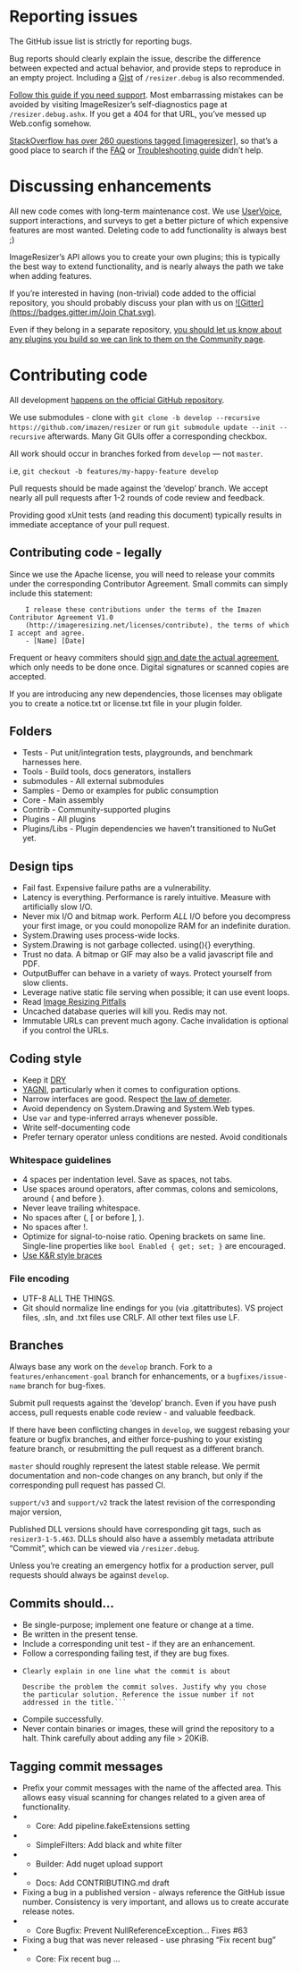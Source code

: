 
# Reporting issues

The GitHub issue list is strictly for reporting bugs. 

Bug reports should clearly explain the issue, describe the difference between expected and actual behavior, and provide steps to reproduce in an empty project. Including a [Gist](https://gist.github.com/) of `/resizer.debug` is also recommended.

[Follow this guide if you need support](http://imageresizing.net/support). Most embarrassing mistakes can be avoided by visiting ImageResizer’s self-diagnostics page at `/resizer.debug.ashx`. If you get a 404 for that URL, you’ve messed up Web.config somehow.

[StackOverflow has over 260 questions tagged [imageresizer]](http://stackoverflow.com/questions/tagged/imageresizer), so that’s a good place to search if the [FAQ](http://imageresizing.net/docs/faq) or [Troubleshooting guide](http://imageresizing.net/docs/troubleshoot) didn’t help.

# Discussing enhancements

All new code comes with long-term maintenance cost. We use [UserVoice](http://resizer.uservoice.com/forums/108373-image-resizer), support interactions, and surveys to get a better picture of which expensive features are most wanted. Deleting code to add functionality is always best ;)

ImageResizer’s API allows you to create your own plugins; this is typically the best way to extend functionality, and is nearly always the path we take when adding features.

If you’re interested in having (non-trivial) code added to the official repository, you should probably discuss your plan with us on [![Gitter](https://badges.gitter.im/Join Chat.svg)](https://gitter.im/imazen/resizer?utm_source=badge&utm_medium=badge&utm_campaign=pr-badge).

Even if they belong in a separate repository, [you should let us know about any plugins you build so we can link to them on the Community page](http://imageresizing.net/docs/community).

# Contributing code

All development [happens on the official GitHub repository](https://github.com/imazen/resizer).

We use submodules - clone with `git clone -b develop --recursive https://github.com/imazen/resizer` or run `git submodule update --init --recursive` afterwards. Many Git GUIs offer a corresponding checkbox.

All work should occur in branches forked from `develop` &mdash; not `master`.

i.e, `git checkout -b features/my-happy-feature develop`

Pull requests should be made against the ‘develop’ branch. We accept nearly all pull requests after 1-2 rounds of code review and feedback. 

Providing good xUnit tests (and reading this document) typically results in immediate acceptance of your pull request. 


## Contributing code - legally

Since we use the Apache license, you will need to release your commits under the corresponding Contributor Agreement. Small commits can simply include this statement: 

        I release these contributions under the terms of the Imazen Contributor Agreement V1.0 
        (http://imageresizing.net/licenses/contribute), the terms of which I accept and agree.
        - [Name] [Date]

Frequent or heavy commiters should [sign and date the actual agreement](http://imageresizing.net/licenses/contribute), which only needs to be done once. Digital signatures or scanned copies are accepted. 

If you are introducing any new dependencies, those licenses may obligate you to create a notice.txt or license.txt file in your plugin folder.


## Folders

* Tests - Put unit/integration tests, playgrounds, and benchmark harnesses here.
* Tools - Build tools, docs generators, installers
* submodules - All external submodules
* Samples - Demo or examples for public consumption
* Core - Main assembly
* Contrib - Community-supported plugins
* Plugins - All plugins
* Plugins/Libs - Plugin dependencies we haven’t transitioned to NuGet yet.


## Design tips  

* Fail fast. Expensive failure paths are a vulnerability.
* Latency is everything. Performance is rarely intuitive. Measure with artificially slow I/O.
* Never mix I/O and bitmap work. Perform *ALL* I/O before you decompress your first image, or you could monopolize RAM for an indefinite duration.
* System.Drawing uses process-wide locks. 
* System.Drawing is not garbage collected. using(){} everything.
* Trust no data. A bitmap or GIF may also be a valid javascript file and PDF. 
* OutputBuffer can behave in a variety of ways. Protect yourself from slow clients. 
* Leverage native static file serving when possible; it can use event loops.
* Read [Image Resizing Pitfalls](http://www.nathanaeljones.com/blog/2009/20-image-resizing-pitfalls)
* Uncached database queries will kill you. Redis may not. 
* Immutable URLs can prevent much agony. Cache invalidation is optional if you control the URLs. 

## Coding style

* Keep it [DRY](http://en.wikipedia.org/wiki/Don%27t_repeat_yourself)
* [YAGNI](http://en.wikipedia.org/wiki/You_aren%27t_gonna_need_it), particularly when it comes to configuration options.
* Narrow interfaces are good. Respect [the law of demeter](http://en.wikipedia.org/wiki/Law_of_Demeter). 
* Avoid dependency on System.Drawing and System.Web types. 
* Use `var` and type-inferred arrays whenever possible.
* Write self-documenting code
* Prefer ternary operator unless conditions are nested. Avoid conditionals


### Whitespace guidelines

* 4 spaces per indentation level. Save as spaces, not tabs.
* Use spaces around operators, after commas, colons and semicolons, around { and before }. 
* Never leave trailing whitespace. 
* No spaces after (, [ or before ], ).
* No spaces after !.
* Optimize for signal-to-noise ratio. Opening brackets on same line. Single-line properties like `bool Enabled { get; set; }` are encouraged.
* [Use K&R style braces](http://en.wikipedia.org/wiki/Indent_style#K.26R_style)

### File encoding

*  UTF-8 ALL THE THINGS.
*  Git should normalize line endings for you (via .gitattributes).  VS project files, .sln, and .txt files use CRLF.  All other text files use LF.

## Branches

Always base any work on the `develop` branch. Fork to a `features/enhancement-goal` branch for enhancements, or a `bugfixes/issue-name` branch for bug-fixes.

Submit pull requests against the ‘develop’ branch. Even if you have push access, pull requests enable code review - and valuable feedback. 

If there have been conflicting changes in `develop`, we suggest rebasing your feature or bugfix branches, and either force-pushing to your existing feature branch, or resubmitting the pull request as a different branch.

`master` should roughly represent the latest stable release. We permit documentation and non-code changes on any branch, but only if the corresponding pull request has passed CI. 

`support/v3` and `support/v2` track the latest revision of the corresponding major version, 

Published DLL versions should have corresponding git tags, such as `resizer3-1-5.463`. DLLs should also have a assembly metadata attribute “Commit”, which can be viewed via `/resizer.debug`.

Unless you’re creating an emergency hotfix for a production server, pull requests should always be against `develop`.

## Commits should...

* Be single-purpose; implement one feature or change at a time.
* Be written in the present tense.
* Include a corresponding unit test - if they are an enhancement.
* Follow a corresponding failing test, if they are bug fixes.
*   ```
    Clearly explain in one line what the commit is about

    Describe the problem the commit solves. Justify why you chose
    the particular solution. Reference the issue number if not
    addressed in the title.```
* Compile successfully.
* Never contain binaries or images, these will grind the repository to a halt. Think carefully about adding any file > 20KiB. 


## Tagging commit messages

* Prefix your commit messages with the name of the affected area. This allows easy visual scanning for changes related to a given area of functionality.
* * Core: Add pipeline.fakeExtensions setting
* * SimpleFilters: Add black and white filter
* * Builder: Add nuget upload support
* * Docs: Add CONTRIBUTING.md draft
* Fixing a bug in a published version - always reference the GitHub issue number. Consistency is very important, and allows us to create accurate release notes.
* * Core Bugfix: Prevent NullReferenceException... Fixes #63
* Fixing a bug that was never released - use phrasing “Fix recent bug”
* * Core: Fix recent bug ...

